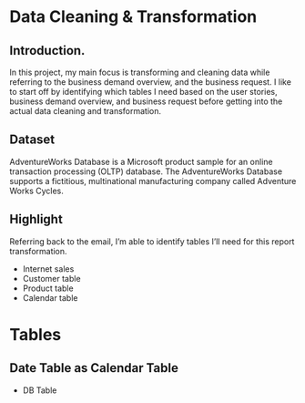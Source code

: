 # Data Cleaning & Transformation

## Introduction.
In this project, my main focus is transforming and cleaning data while referring to the business demand overview, and the business request. I like to start off by identifying which tables I need based on the user stories, business demand overview, and business request before getting into the actual data cleaning and transformation.



## Dataset
AdventureWorks Database is a Microsoft product sample for an online transaction processing (OLTP) database. The AdventureWorks Database supports a fictitious, multinational manufacturing company called Adventure Works Cycles.


## Highlight
Referring back to the email, I’m able to identify tables I’ll need for this report transformation.
-	Internet sales 
-	Customer table
-	Product table
-	Calendar table

# Tables

## Date Table as Calendar Table
- DB Table
![]()
